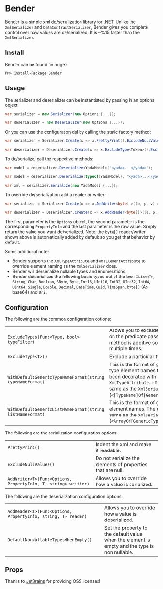 Bender
=============

Bender is a simple xml de/serialization library for .NET. Unlike the `XmlSerializer` and `DataContractSerializer`, Bender gives you complete control over how values are de/serialized. It is ~%15 faster than the `XmlSerializer`.

Install
------------

Bender can be found on nuget:

    PM> Install-Package Bender

Usage
------------

The serializer and deserializer can be instantiated by passing in an options object:

```csharp
var serializer = new Serializer(new Options {...});

var deserializer = new Deserializer(new Options {...});
```

Or you can use the configuration dsl by calling the static factory method:

```csharp
var serializer = Serializer.Create(x => x.PrettyPrint().ExcludeNullValues());

var deserializer = Deserializer.Create(x => x.ExcludeType<Token>().ExcludeType<Password>());
```

To de/serialize, call the respective methods:

```csharp
var model = deserializer.Deserialize<YadaModel>("<yada>...</yada>");

var model = deserializer.Deserialize(typeof(YadaModel), "<yada>...</yada>");

var xml = serializer.Serialize(new YadaModel {...});
```

To override de/serialization add a reader or writer:

```csharp
var serializer = Serializer.Create(x => x.AddWriter<byte[]>((o, p, v) => Convert.ToBase64String(v)));

var deserializer = Deserializer.Create(x => x.AddReader<byte[]>((o, p, v) => Convert.FromBase64String(v)));
```

The first parameter is the `Options` object, the second parameter is the corresponding `PropertyInfo` and the last parameter is the raw value. Simply return the value you want de/serialized. Note: the `byte[]` reader/writer shown above is automatically added by default so you get that behavior by default.

Some additional notes:

- Bender supports the `XmlTypeAttribute` and `XmlElementAttribute` to override element naming as the `XmlSerializer` does. 
- Bender will de/serialize nullable types and enumerations. 
- Bender de/serializes the following basic types out of the box: `IList<T>`, `String`, `Char`, `Boolean`, `SByte`, `Byte`, `Int16`, `UInt16`, `Int32`, `UInt32`, `Int64`, `UInt64`, `Single`, `Double`, `Decimal`, `DateTime`, `Guid`, `TimeSpan`, `byte[]` (As base64) and `Uri`.
    
Configuration
------------

The following are the common configuration options:

<table>
  <tr>
    <td><code>ExcludeTypes(Func&lt;Type, bool&gt; typeFilter)</code></td>
    <td>Allows you to exclude types based on the predicate passed in. This method is additive so it can be called multiple times.</td>
  </tr>
  <tr>
    <td><code>ExcludeType&lt;T&gt;()</code></td>
    <td>Exclude a particular type.</td>
  </tr>
  <tr>
    <td><code>WithDefaultGenericTypeNameFormat(string typeNameFormat)</code></td>
    <td>This is the format of generic xml type element names that haven't been decorated with the <code>XmlTypeAttribute</code>. The default is the same as the <code>XmlSerializer</code> (<code>&lt;[TypeName]Of[GenericTypeArgs]/&gt;</code>).</td>
  </tr>
  <tr>
    <td><code>WithDefaultGenericListNameFormat(string listNameFormat)</code></td>
    <td>This is the format of generic xml list element names. The default is the same as the <code>XmlSerializer</code> (<code>&lt;ArrayOf[GenericTypeArgs]/&gt;</code>).</td>
  </tr>
</table>

The following are the serialization configuration options:

<table>
  <tr>
    <td><code>PrettyPrint()</code></td>
    <td>Indent the xml and make it readable.</td>
  </tr>
  <tr>
    <td><code>ExcludeNullValues()</code></td>
    <td>Do not serialize the elements of properties that are null.</td>
  </tr>
  <tr>
    <td><code>AddWriter&lt;T&gt;(Func&lt;Options, PropertyInfo, T, string&gt; writter)</code></td>
    <td>Allows you to override how a value is serialized.</td>
  </tr>
</table>

The following are the deserialization configuration options:

<table>
  <tr>
    <td><code>AddReader&lt;T&gt;(Func&lt;Options, PropertyInfo, string, T&gt; reader)</code></td>
    <td>Allows you to override how a value is deserialized.</td>
  </tr>
  <tr>
    <td><code>DefaultNonNullableTypesWhenEmpty()</code></td>
    <td>Set the property to the default value when the element is empty and the type is non nullable.</td>
  </tr>
</table>

Props
------------

Thanks to [JetBrains](http://www.jetbrains.com/) for providing OSS licenses! 